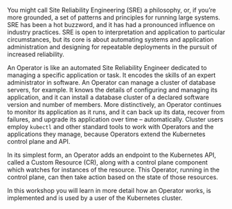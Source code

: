 You might call Site Reliability Engineering (SRE) a philosophy, or, if you’re more grounded, a set of patterns and principles for running large systems. SRE has been a hot buzzword, and it has had a pronounced influence on industry practices. SRE is open to interpretation and application to particular circumstances, but its core is about automating systems and application administration and designing for repeatable deployments in the pursuit of increased reliability.

An Operator is like an automated Site Reliability Engineer dedicated to managing a specific application or task. It encodes the skills of an expert administrator in software. An Operator can manage a cluster of database servers, for example. It knows the details of configuring and managing its application, and it can install a database cluster of a declared software version and number of members. More distinctively, an Operator continues to monitor its application as it runs, and it can back up its data, recover from failures, and upgrade its application over time &ndash; automatically. Cluster users employ `kubectl` and other standard tools to work with Operators and the applications they manage, because Operators extend the Kubernetes control plane and API.

In its simplest form, an Operator adds an endpoint to the Kubernetes API, called a Custom Resource (CR), along with a control plane component which watches for instances of the resource. This Operator, running in the control plane, can then take action based on the state of those resources.

In this workshop you will learn in more detail how an Operator works, is implemented and is used by a user of the Kubernetes cluster.
